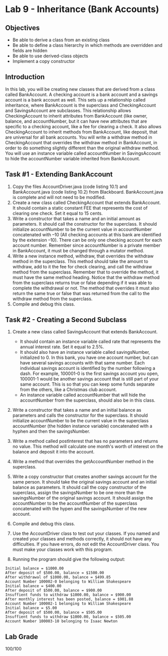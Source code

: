 # Lab 9 - Inheritance (Bank Accounts)
## Objectives
- Be able to derive a class from an existing class
- Be able to define a class hierarchy in which methods are overridden and fields are hidden
- Be able to use derived-class objects
- Implement a copy constructor
## Introduction
In this lab, you will be creating new classes that are derived from a class called BankAccount. A checking account is a bank account and a savings account is a bank account as well. This sets up a relationship called inheritance, where BankAccount is the superclass and CheckingAccount and SavingsAccount are subclasses. This relationship allows CheckingAccount to inherit attributes from BankAccount (like owner, balance, and accountNumber, but it can have new attributes that are specific to a checking account, like a fee for clearing a check. It also allows CheckingAccount to inherit methods from BankAccount, like deposit, that are universal for all bank accounts. You will write a withdraw method in CheckingAccount that overrides the withdraw method in BankAccount, in order to do something slightly different than the original withdraw method. You will use an instance variable called accountNumber in SavingsAccount to hide the accountNumber variable inherited from BankAccount.  
## Task #1 - Extending BankAccount
1. Copy the files AccountDriver.java (code listing 10.1) and BankAccount.java (code listing 10.2) from Blackboard. BankAccount.java is complete and will not need to be modified.
2. Create a new class called CheckingAccount that extends BankAccount. It should contain a static constant FEE that represents the cost of clearing one check. Set it equal to 15 cents.
3. Write a constructor that takes a name and an initial amount as parameters. It should call the constructor for the superclass. It should initialize accountNumber to be the current value in accountNumber concatenated with –10 (All checking accounts at this bank are identified by the extension –10). There can be only one checking account for each account number. Remember since accountNumber is a private member in BankAccount, it must be changed through a mutator method.
4. Write a new instance method, withdraw, that overrides the withdraw method in the superclass. This method should take the amount to withdraw, add to it the fee for check clearing, and call the withdraw method from the superclass. Remember that to override the method, it must have the same method heading. Notice that the withdraw method from the superclass returns true or false depending if it was able to complete the withdrawal or not. The method that overrides it must also return the same true or false that was returned from the call to the withdraw method from the superclass.
5. Compile and debug this class.
## Task #2 - Creating a Second Subclass
1. Create a new class called SavingsAccount that extends BankAccount.

   * It should contain an instance variable called rate that represents the annual interest rate. Set it equal to 2.5%.  
   * It should also have an instance variable called savingsNumber, initialized to 0. In this bank, you have one account number, but can have several savings accounts with that same number. Each individual savings account is identified by the number following a dash. For example, 100001-0 is the first savings account you open, 100001-1 would be another savings account that is still part of your same account. This is so that you can keep some funds separate from the others, like a Christmas club account.
   * An instance variable called accountNumber that will hide the accountNumber from the superclass, should also be in this class.
2. Write a constructor that takes a name and an initial balance as parameters and calls the constructor for the superclass. It should initialize accountNumber to be the current value in the superclass accountNumber (the hidden instance variable) concatenated with a hyphen and then the savingsNumber.
3. Write a method called postInterest that has no parameters and returns no value. This method will calculate one month's worth of interest on the balance and deposit it into the account.
4. Write a method that overrides the getAccountNumber method in the superclass.
5. Write a copy constructor that creates another savings account for the same person. It should take the original savings account and an initial balance as parameters. It should call the copy constructor of the superclass, assign the savingsNumber to be one more than the savingsNumber of the original savings account. It should assign the accountNumber to be the accountNumber of the superclass concatenated with the hypen and the savingsNumber of the new account.
6. Compile and debug this class. 
7. Use the AccountDriver class to test out your classes. If you named and created your classes and methods correctly, it should not have any difficulties. If you have errors, do not edit the AccountDriver class. You must make your classes work with this program. 
8. Running the program should give the following output:
```Account Number 100001-10 belonging to Benjamin Franklin
Initial balance = $1000.00
After deposit of $500.00, balance = $1500.00
After withdrawal of $1000.00, balance = $499.85
Account Number 100002-0 belonging to William Shakespeare
Initial balance = $400.00
After deposit of $500.00, balance = $900.00
Insuffient funds to withdraw $1000.00, balance = $900.00
After monthly interest has been posted, balance = $901.88
Account Number 100002-1 belonging to William Shakespeare
Initial balance = $5.00
After deposit of $500.00, balance = $505.00
Insuffient funds to withdraw $1000.00, balance = $505.00
Account Number 100003-10 belonging to Isaac Newton
```
## Lab Grade
100/100
